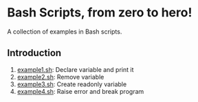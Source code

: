 # Bash Scripts, from zero to hero!
A collection of examples in Bash scripts.


## Introduction

1. [example1.sh](Introduction/example1.sh): Declare variable and print it
1. [example2.sh](Introduction/example2.sh): Remove variable
1. [example3.sh](Introduction/example3.sh): Create readonly variable
1. [example4.sh](Introduction/example4.sh): Raise error and break program
